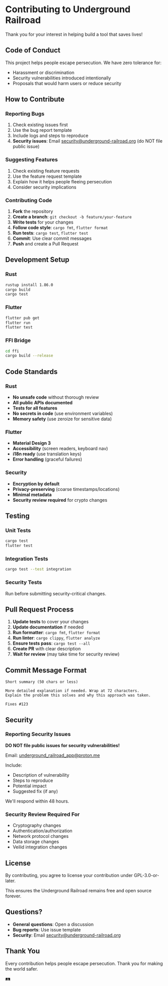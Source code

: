 # Contributing to Underground Railroad

Thank you for your interest in helping build a tool that saves lives!

## Code of Conduct

This project helps people escape persecution. We have zero tolerance for:
- Harassment or discrimination
- Security vulnerabilities introduced intentionally
- Proposals that would harm users or reduce security

## How to Contribute

### Reporting Bugs

1. Check existing issues first
2. Use the bug report template
3. Include logs and steps to reproduce
4. **Security issues**: Email security@underground-railroad.org (do NOT file public issue)

### Suggesting Features

1. Check existing feature requests
2. Use the feature request template
3. Explain how it helps people fleeing persecution
4. Consider security implications

### Contributing Code

1. **Fork** the repository
2. **Create a branch**: `git checkout -b feature/your-feature`
3. **Write tests** for your changes
4. **Follow code style**: `cargo fmt`, `flutter format`
5. **Run tests**: `cargo test`, `flutter test`
6. **Commit**: Use clear commit messages
7. **Push** and create a Pull Request

## Development Setup

### Rust
```bash
rustup install 1.86.0
cargo build
cargo test
```

### Flutter
```bash
flutter pub get
flutter run
flutter test
```

### FFI Bridge
```bash
cd ffi
cargo build --release
```

## Code Standards

### Rust
- **No unsafe code** without thorough review
- **All public APIs documented**
- **Tests for all features**
- **No secrets in code** (use environment variables)
- **Memory safety** (use zeroize for sensitive data)

### Flutter
- **Material Design 3**
- **Accessibility** (screen readers, keyboard nav)
- **i18n ready** (use translation keys)
- **Error handling** (graceful failures)

### Security
- **Encryption by default**
- **Privacy-preserving** (coarse timestamps/locations)
- **Minimal metadata**
- **Security review required** for crypto changes

## Testing

### Unit Tests
```bash
cargo test
flutter test
```

### Integration Tests
```bash
cargo test --test integration
```

### Security Tests
Run before submitting security-critical changes.

## Pull Request Process

1. **Update tests** to cover your changes
2. **Update documentation** if needed
3. **Run formatter**: `cargo fmt`, `flutter format`
4. **Run linter**: `cargo clippy`, `flutter analyze`
5. **Ensure tests pass**: `cargo test --all`
6. **Create PR** with clear description
7. **Wait for review** (may take time for security review)

## Commit Message Format

```
Short summary (50 chars or less)

More detailed explanation if needed. Wrap at 72 characters.
Explain the problem this solves and why this approach was taken.

Fixes #123
```

## Security

### Reporting Security Issues

**DO NOT file public issues for security vulnerabilities!**

Email: underground_railroad_app@proton.me

Include:
- Description of vulnerability
- Steps to reproduce
- Potential impact
- Suggested fix (if any)

We'll respond within 48 hours.

### Security Review Required For

- Cryptography changes
- Authentication/authorization
- Network protocol changes
- Data storage changes
- Veilid integration changes

## License

By contributing, you agree to license your contribution under GPL-3.0-or-later.

This ensures the Underground Railroad remains free and open source forever.

## Questions?

- **General questions**: Open a discussion
- **Bug reports**: Use issue template
- **Security**: Email security@underground-railroad.org

## Thank You

Every contribution helps people escape persecution. Thank you for making the world safer.

🛤️

